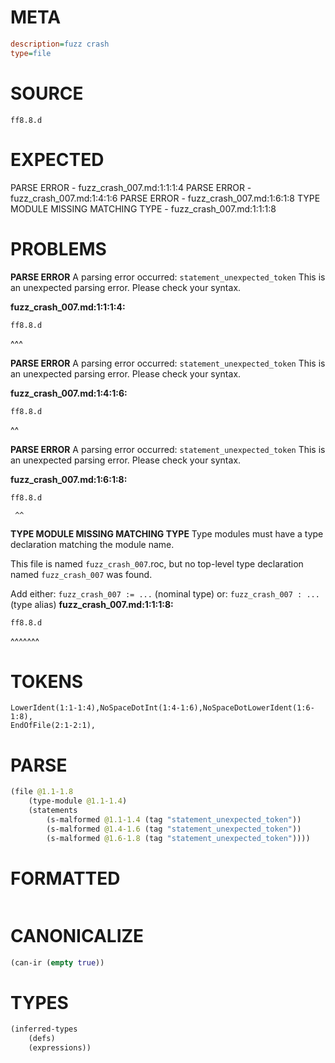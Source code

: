 # META
~~~ini
description=fuzz crash
type=file
~~~
# SOURCE
~~~roc
ff8.8.d
~~~
# EXPECTED
PARSE ERROR - fuzz_crash_007.md:1:1:1:4
PARSE ERROR - fuzz_crash_007.md:1:4:1:6
PARSE ERROR - fuzz_crash_007.md:1:6:1:8
TYPE MODULE MISSING MATCHING TYPE - fuzz_crash_007.md:1:1:1:8
# PROBLEMS
**PARSE ERROR**
A parsing error occurred: `statement_unexpected_token`
This is an unexpected parsing error. Please check your syntax.

**fuzz_crash_007.md:1:1:1:4:**
```roc
ff8.8.d
```
^^^


**PARSE ERROR**
A parsing error occurred: `statement_unexpected_token`
This is an unexpected parsing error. Please check your syntax.

**fuzz_crash_007.md:1:4:1:6:**
```roc
ff8.8.d
```
   ^^


**PARSE ERROR**
A parsing error occurred: `statement_unexpected_token`
This is an unexpected parsing error. Please check your syntax.

**fuzz_crash_007.md:1:6:1:8:**
```roc
ff8.8.d
```
     ^^


**TYPE MODULE MISSING MATCHING TYPE**
Type modules must have a type declaration matching the module name.

This file is named `fuzz_crash_007`.roc, but no top-level type declaration named `fuzz_crash_007` was found.

Add either:
`fuzz_crash_007 := ...` (nominal type)
or:
`fuzz_crash_007 : ...` (type alias)
**fuzz_crash_007.md:1:1:1:8:**
```roc
ff8.8.d
```
^^^^^^^


# TOKENS
~~~zig
LowerIdent(1:1-1:4),NoSpaceDotInt(1:4-1:6),NoSpaceDotLowerIdent(1:6-1:8),
EndOfFile(2:1-2:1),
~~~
# PARSE
~~~clojure
(file @1.1-1.8
	(type-module @1.1-1.4)
	(statements
		(s-malformed @1.1-1.4 (tag "statement_unexpected_token"))
		(s-malformed @1.4-1.6 (tag "statement_unexpected_token"))
		(s-malformed @1.6-1.8 (tag "statement_unexpected_token"))))
~~~
# FORMATTED
~~~roc
~~~
# CANONICALIZE
~~~clojure
(can-ir (empty true))
~~~
# TYPES
~~~clojure
(inferred-types
	(defs)
	(expressions))
~~~
